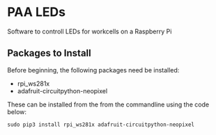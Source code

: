 # PAA LEDs
Software to controll LEDs for workcells on a Raspberry Pi

## Packages to Install

Before beginning, the following packages need be installed:
* rpi_ws281x
* adafruit-circuitpython-neopixel

These can be installed from the from the commandline using the code below:

`sudo pip3 install rpi_ws281x adafruit-circuitpython-neopixel`



